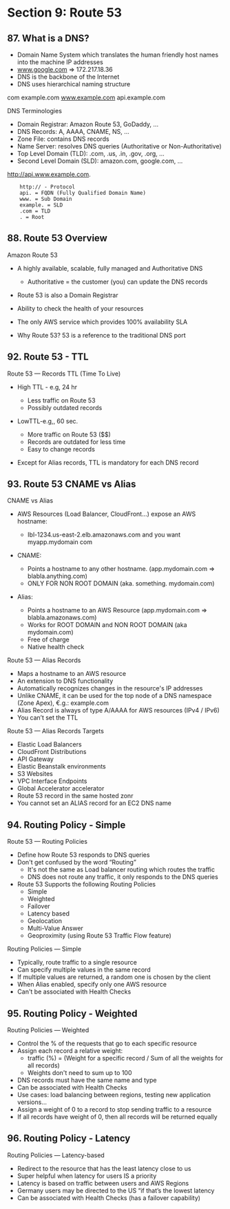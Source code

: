 # Section 9: Route 53

## 87. What is a DNS?

- Domain Name System which translates the human friendly host names into the machine IP addresses
- www.google.com => 172.217.18.36
- DNS is the backbone of the Internet
- DNS uses hierarchical naming structure

com
example.com
www.example.com
api.example.com

DNS Terminologies

- Domain Registrar: Amazon Route 53, GoDaddy, ...
- DNS Records: A, AAAA, CNAME, NS, ...
- Zone File: contains DNS records
- Name Server: resolves DNS queries (Authoritative or Non-Authoritative)
- Top Level Domain (TLD): .com, .us, .in, .gov, .org, ...
- Second Level Domain (SLD): amazon.com, google.com, ...

http://api.www.example.com.

        http:// - Protocol
        api. = FQDN (Fully Qualified Domain Name)
        www. = Sub Domain
        example. = SLD
        .com = TLD
        . = Root

## 88. Route 53 Overview

Amazon Route 53

- A highly available, scalable, fully managed and Authoritative DNS

  - Authoritative = the customer (you) can update the DNS records

- Route 53 is also a Domain Registrar

- Ability to check the health of your resources

- The only AWS service which provides 100% availability SLA

- Why Route 53? 53 is a reference to the traditional DNS port

## 92. Route 53 - TTL

Route 53 — Records TTL (Time To Live)

- High TTL - e.g, 24 hr
    - Less traffic on Route 53
    - Possibly outdated records

- LowTTL-e.g,, 60 sec.
    - More traffic on Route 53 ($$)
    - Records are outdated for less time
    - Easy to change records

- Except for Alias records, TTL is mandatory for each DNS record

## 93. Route 53 CNAME vs Alias

CNAME vs Alias

- AWS Resources (Load Balancer, CloudFront...) expose an AWS hostname:
  - Ibl-1234.us-east-2.elb.amazonaws.com and you want myapp.mydomain com

- CNAME:
  - Points a hostname to any other hostname. (app.mydomain.com => blabla.anything.com)
  - ONLY FOR NON ROOT DOMAIN (aka. something. mydomain.com)

- Alias:
  - Points a hostname to an AWS Resource (app.mydomain.com => blabla.amazonaws.com)
  - Works for ROOT DOMAIN and NON ROOT DOMAIN (aka mydomain.com)
  - Free of charge
  - Native health check

Route 53 — Alias Records

- Maps a hostname to an AWS resource
- An extension to DNS functionality
- Automatically recognizes changes in the resource's IP addresses
- Unlike CNAME, it can be used for the top node of a DNS namespace (Zone Apex), €.g.: example.com
- Alias Record is always of type A/AAAA for AWS resources (IPv4 / IPv6)
- You can’t set the TTL

Route 53 — Alias Records Targets

- Elastic Load Balancers
- CloudFront Distributions
- API Gateway
- Elastic Beanstalk environments
- S3 Websites
- VPC Interface Endpoints
- Global Accelerator accelerator
- Route 53 record in the same hosted zonr
- You cannot set an ALIAS record for an EC2 DNS name

## 94. Routing Policy - Simple

Route 53 — Routing Policies

- Define how Route 53 responds to DNS queries
- Don't get confused by the word “Routing”
  - It's not the same as Load balancer routing which routes the traffic
  - DNS does not route any traffic, it only responds to the DNS queries
- Route 53 Supports the following Routing Policies
  - Simple
  - Weighted
  - Failover
  - Latency based
  - Geolocation
  - Multi-Value Answer
  - Geoproximity (using Route 53 Traffic Flow feature)

Routing Policies — Simple

- Typically, route traffic to a single resource
- Can specify multiple values in the same record
- If multiple values are returned, a random one is chosen by the client
- When Alias enabled, specify only one AWS resource
- Can't be associated with Health Checks

## 95. Routing Policy - Weighted

Routing Policies — Weighted

- Control the % of the requests that go to each specific resource
- Assign each record a relative weight:
  - traffic (%) = (Weight for a specific record / Sum of all the weights for all records)
  - Weights don't need to sum up to 100
- DNS records must have the same name and type
- Can be associated with Health Checks
- Use cases: load balancing between regions, testing new application versions...
- Assign a weight of 0 to a record to stop sending traffic to a resource
- If all records have weight of 0, then all records will be returned equally

## 96. Routing Policy - Latency

Routing Policies — Latency-based

- Redirect to the resource that has the least latency close to us
- Super helpful when latency for users IS a priority
- Latency is based on traffic between users and AWS
Regions
- Germany users may be directed to the US “if that’s the lowest latency
- Can be associated with Health Checks (has a failover capability)